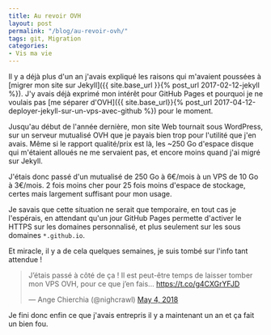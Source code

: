 ```yaml
---
title: Au revoir OVH
layout: post
permalink: "/blog/au-revoir-ovh/"
tags: git, Migration
categories:
- Vis ma vie
---
```


Il y a déjà plus d'un an j'avais expliqué les raisons qui m'avaient poussées à [migrer mon site sur Jekyll]({{ site.base_url }}{% post_url 2017-02-12-jekyll %}). J'y avais déjà exprimé mon intérêt pour GitHub Pages et pourquoi je ne voulais pas [me séparer d'OVH]({{ site.base_url}}{% post_url 2017-04-12-deployer-jekyll-sur-un-vps-avec-github %}) pour le moment.

<!--more-->
Jusqu'au début de l'année dernière, mon site Web tournait sous WordPress, sur un serveur mutualisé OVH que je payais bien trop pour l'utilité que j'en avais. Même si le rapport qualité/prix est là, les ~250 Go d'espace disque qui m'étaient alloués ne me servaient pas, et encore moins quand j'ai migré sur Jekyll.

J'étais donc passé d'un mutualisé de 250 Go à 6€/mois à un VPS de 10 Go à 3€/mois. 2 fois moins cher pour 25 fois moins d'espace de stockage, certes mais largement suffisant pour mon usage.

Je savais que cette situation ne serait que temporaire, en tout cas je l'espérais, en attendant qu'un jour GitHub Pages permette d'activer le HTTPS sur les domaines personnalisé, et plus seulement sur les sous domaines `*.github.io`.

Et miracle, il y a de cela quelques semaines, je suis tombé sur l'info tant attendue !

<blockquote class="twitter-tweet" width="80%" data-lang="en"><p lang="fr" dir="ltr">J’étais passé à côté de ça ! Il est peut-être temps de laisser tomber mon VPS OVH, pour ce que j’en fais... <a href="https://t.co/g4CXGrYFJD">https://t.co/g4CXGrYFJD</a></p>&mdash; Ange Chierchia (@nighcrawl) <a href="https://twitter.com/nighcrawl/status/992267480776163329?ref_src=twsrc%5Etfw">May 4, 2018</a></blockquote>
<script async src="https://platform.twitter.com/widgets.js" charset="utf-8"></script>

Je fini donc enfin ce que j'avais entrepris il y a maintenant un an et ça fait un bien fou.

